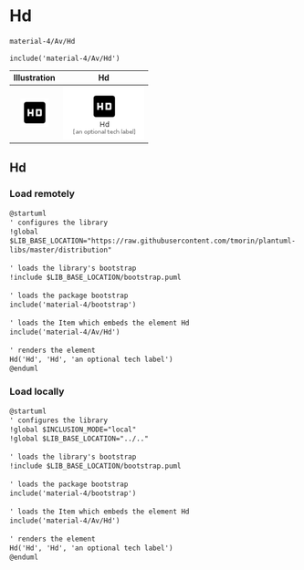 # Hd


```text
material-4/Av/Hd
```

```text
include('material-4/Av/Hd')
```



| Illustration | Hd |
| :---: | :---: |
| ![illustration for Illustration](../../material-4/Av/Hd.png) | ![illustration for Hd](../../material-4/Av/Hd.Local.png) |




## Hd

### Load remotely
```plantuml
@startuml
' configures the library
!global $LIB_BASE_LOCATION="https://raw.githubusercontent.com/tmorin/plantuml-libs/master/distribution"

' loads the library's bootstrap
!include $LIB_BASE_LOCATION/bootstrap.puml

' loads the package bootstrap
include('material-4/bootstrap')

' loads the Item which embeds the element Hd
include('material-4/Av/Hd')

' renders the element
Hd('Hd', 'Hd', 'an optional tech label')
@enduml
```

### Load locally
```plantuml
@startuml
' configures the library
!global $INCLUSION_MODE="local"
!global $LIB_BASE_LOCATION="../.."

' loads the library's bootstrap
!include $LIB_BASE_LOCATION/bootstrap.puml

' loads the package bootstrap
include('material-4/bootstrap')

' loads the Item which embeds the element Hd
include('material-4/Av/Hd')

' renders the element
Hd('Hd', 'Hd', 'an optional tech label')
@enduml
```

